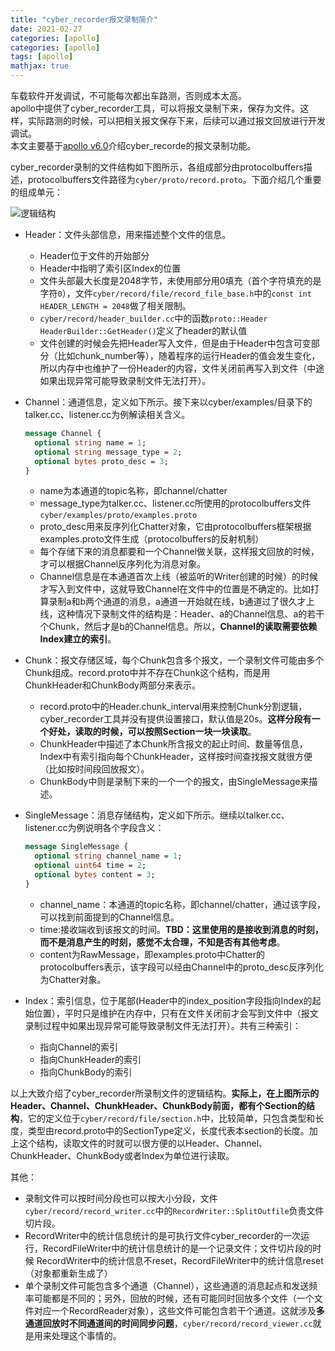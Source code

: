 ```yaml
---
title: "cyber_recorder报文录制简介"
date: 2021-02-27
categories: [apollo]
categories: [apollo]
tags: [apollo]
mathjax: true
---
```


车载软件开发调试，不可能每次都出车路测，否则成本太高。  
apollo中提供了cyber_recorder工具，可以将报文录制下来，保存为文件。这样，实际路测的时候，可以把相关报文保存下来，后续可以通过报文回放进行开发调试。  
本文主要基于[apollo v6.0](https://github.com/ApolloAuto/apollo/tree/v6.0.0)介绍cyber_recorde的报文录制功能。

cyber_recorder录制的文件结构如下图所示，各组成部分由protocolbuffers描述，protocolbuffers文件路径为`cyber/proto/record.proto`。下面介绍几个重要的组成单元：

![逻辑结构](/2021-02-27-apollo_cyber_recorder/logic_format.png?raw=true)

- Header：文件头部信息，用来描述整个文件的信息。
  - Header位于文件的开始部分
  - Header中指明了索引区Index的位置
  - 文件头部最大长度是2048字节，未使用部分用0填充（首个字符填充的是字符`0`），文件`cyber/record/file/record_file_base.h`中的`const int HEADER_LENGTH = 2048`做了相关限制。
  - `cyber/record/header_builder.cc`中的函数`proto::Header HeaderBuilder::GetHeader()`定义了header的默认值
  - 文件创建的时候会先把Header写入文件，但是由于Header中包含可变部分（比如chunk_number等），随着程序的运行Header的值会发生变化，所以内存中也维护了一份Header的内容，文件关闭前再写入到文件（中途如果出现异常可能导致录制文件无法打开）。

- Channel：通道信息，定义如下所示。接下来以cyber/examples/目录下的talker.cc、listener.cc为例解读相关含义。

  ```proto
  message Channel {
    optional string name = 1;
    optional string message_type = 2;
    optional bytes proto_desc = 3;
  }
  ```
  - name为本通道的topic名称，即channel/chatter
  - message_type为talker.cc、listener.cc所使用的protocolbuffers文件`cyber/examples/proto/examples.proto`
  - proto_desc用来反序列化Chatter对象，它由protocolbuffers框架根据examples.proto文件生成（protocolbuffers的反射机制）
  - 每个存储下来的消息都要和一个Channel做关联，这样报文回放的时候，才可以根据Channel反序列化为消息对象。
  - Channel信息是在本通道首次上线（被监听的Writer创建的时候）的时候才写入到文件中，这就导致Channel在文件中的位置是不确定的。比如打算录制a和b两个通道的消息，a通道一开始就在线，b通道过了很久才上线，这种情况下录制文件的结构是：Header、a的Channel信息、a的若干个Chunk，然后才是b的Channel信息。所以，**Channel的读取需要依赖Index建立的索引**。

- Chunk：报文存储区域，每个Chunk包含多个报文，一个录制文件可能由多个Chunk组成。record.proto中并不存在Chunk这个结构，而是用ChunkHeader和ChunkBody两部分来表示。
  - record.proto中的Header.chunk_interval用来控制Chunk分割逻辑，cyber_recorder工具并没有提供设置接口，默认值是20s。**这样分段有一个好处，读取的时候，可以按照Section一块一块读取**。
  - ChunkHeader中描述了本Chunk所含报文的起止时间、数量等信息，Index中有索引指向每个ChunkHeader，这样按时间查找报文就很方便（比如按时间段回放报文）。
  - ChunkBody中则是录制下来的一个一个的报文，由SingleMessage来描述。

- SingleMessage：消息存储结构，定义如下所示。继续以talker.cc、listener.cc为例说明各个字段含义：

  ```proto
  message SingleMessage {
    optional string channel_name = 1;
    optional uint64 time = 2;
    optional bytes content = 3;
  }
  ```

  - channel_name：本通道的topic名称，即channel/chatter，通过该字段，可以找到前面提到的Channel信息。
  - time:接收端收到该报文的时间。**TBD：这里使用的是接收到消息的时刻，而不是消息产生的时刻，感觉不太合理，不知是否有其他考虑**。
  - content为RawMessage，即examples.proto中Chatter的protocolbuffers表示，该字段可以经由Channel中的proto_desc反序列化为Chatter对象。

- Index：索引信息，位于尾部(Header中的index_position字段指向Index的起始位置），平时只是维护在内存中，只有在文件关闭前才会写到文件中（报文录制过程中如果出现异常可能导致录制文件无法打开）。共有三种索引：
  - 指向Channel的索引
  - 指向ChunkHeader的索引
  - 指向ChunkBody的索引


以上大致介绍了cyber_recorder所录制文件的逻辑结构。**实际上，在上图所示的Header、Channel、ChunkHeader、ChunkBody前面，都有个Section的结构**，它的定义位于`cyber/record/file/section.h`中，比较简单，只包含类型和长度，类型由record.proto中的SectionType定义，长度代表本section的长度。加上这个结构，读取文件的时就可以很方便的以Header、Channel、ChunkHeader、ChunkBody或者Index为单位进行读取。

其他：
  - 录制文件可以按时间分段也可以按大小分段，文件`cyber/record/record_writer.cc`中的`RecordWriter::SplitOutfile`负责文件切片段。
  - RecordWriter中的统计信息统计的是可执行文件cyber_recorder的一次运行，RecordFileWriter中的统计信息统计的是一个记录文件；文件切片段的时候 RecordWriter中的统计信息不reset，RecordFileWriter中的统计信息reset（对象都重新生成了）
  - 单个录制文件可能包含多个通道（Channel），这些通道的消息起点和发送频率可能都是不同的；另外，回放的时候，还有可能同时回放多个文件（一个文件对应一个RecordReader对象），这些文件可能包含若干个通道。这就涉及**多通道回放时不同通道间的时间同步问题**，`cyber/record/record_viewer.cc`就是用来处理这个事情的。
